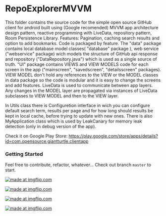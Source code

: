 # RepoExplorerMVVM

This folder contains the source code for the simple open source GitHub client for android built using (Google recomended) MVVM app architecture design pattern, reactive programming with LiveData, repository pattern, Room Persistence Library.
Features: Pagination, caching search results and option to add bookmarks.
Code is packaged by feature. The "data" package contains local database model classes( "database" package ), web service ("webservice" package) wich models the structure of GitHub api response and repository ("DataRepository.java") which is used as a single source of truth.
"UI" package contains VIEWS and VIEW MODELS code for each screen in the app ("mainscreen", "savedscreen", "detailsscreen" packages). VIEW MODEL don't hold any references to the VIEW  or the MODEL classes in data package so the code is modular and it is easy to change the screens and add features.
LiveData is used to communicate between app layers. Any changes in the MODEL layer are propagated via instances of LiveData subclasses to VIEW MODEL and then to the VIEW layer.

In Utils class there is Configuretion interface in wich you can configure default search term, results per page and for how long should results be kept in local cache, before trying to update with new ones.
There is also MyApplication class which is used by LeakCanary for memory leak detection (only in debug version of the app).

Check it on Google Play Store: https://play.google.com/store/apps/details?id=com.opensource.giantturtle.clientapp

### Getting Started

Feel free to contribute, refactor, whatever...
Check out branch `master` to start.

<a href="https://imgflip.com/gif/2e1ezw"><img src="https://i.imgflip.com/2e1ezw.gif" title="made at imgflip.com"/></a>

<a href="https://imgflip.com/gif/2e1f1g"><img src="https://i.imgflip.com/2e1f1g.gif" title="made at imgflip.com"/></a>

<a href="https://imgflip.com/gif/2e1eye"><img src="https://i.imgflip.com/2e1eye.gif" title="made at imgflip.com"/></a>

<a href="https://imgflip.com/gif/2e1f2m"><img src="https://i.imgflip.com/2e1f2m.gif" title="made at imgflip.com"/></a>




